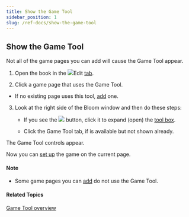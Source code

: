 ```yaml
---
title: Show the Game Tool
sidebar_position: 1
slug: /ref-docs/show-the-game-tool
---
```


## Show the Game Tool

Not all of the game pages you can add will cause the Game Tool appear.

1.  Open the book in the ![](/ref-docs-assets/images/User_Interface/Tabs/EditTab.png)Edit [tab](../../../User_Interface/Tabs/Edit_tab_commands.md).
    
2.  Click a game page that uses the Game Tool.
    

-   If no existing page uses this tool, [add](../Add_a_page.md) one.
    

3.  Look at the right side of the Bloom window and then do these steps:
    
    -   If you see the ![](/ref-docs-assets/images/Tasks/Edit_tasks/Leveled_Reader_Tool/Show_the_Leveled_Reader_Tool_NEW.png) button, click it to expand (open) the [tool box](../../../Concepts/Tool_Box.md).
        
    -   Click the Game Tool tab, if is available but not shown already.
        

The Game Tool controls appear.

Now you can [set up](Set_up_games_overview.md) the game on the current page.

#### Note

-   Some game pages you can [add](../Add_a_page.md) do not use the Game Tool.

#### Related Topics

[Game Tool overview](Game_Tool_overview.md)